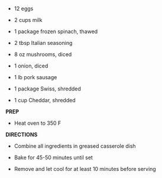 -   12 eggs

-   2 cups milk

-   1 package frozen spinach, thawed

-   2 tbsp Italian seasoning

-   8 oz mushrooms, diced

-   1 onion, diced

-   1 lb pork sausage

-   1 package Swiss, shredded

-   1 cup Cheddar, shredded

**PREP**

-   Heat oven to 350 F

**DIRECTIONS**

-   Combine all ingredients in greased casserole dish

-   Bake for 45-50 minutes until set

-   Remove and let cool for at least 10 minutes before serving
